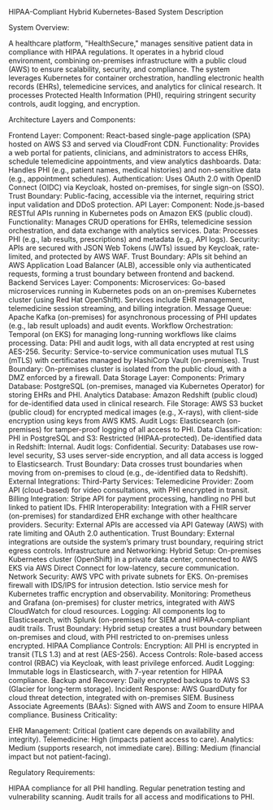 HIPAA-Compliant Hybrid Kubernetes-Based System Description

System Overview:

A healthcare platform, "HealthSecure," manages sensitive patient data in compliance with HIPAA regulations. It operates in a hybrid cloud environment, combining on-premises infrastructure with a public cloud (AWS) to ensure scalability, security, and compliance. The system leverages Kubernetes for container orchestration, handling electronic health records (EHRs), telemedicine services, and analytics for clinical research. It processes Protected Health Information (PHI), requiring stringent security controls, audit logging, and encryption.

Architecture Layers and Components:

Frontend Layer:
Component: React-based single-page application (SPA) hosted on AWS S3 and served via CloudFront CDN.
Functionality: Provides a web portal for patients, clinicians, and administrators to access EHRs, schedule telemedicine appointments, and view analytics dashboards.
Data: Handles PHI (e.g., patient names, medical histories) and non-sensitive data (e.g., appointment schedules).
Authentication: Uses OAuth 2.0 with OpenID Connect (OIDC) via Keycloak, hosted on-premises, for single sign-on (SSO).
Trust Boundary: Public-facing, accessible via the internet, requiring strict input validation and DDoS protection.
API Layer:
Component: Node.js-based RESTful APIs running in Kubernetes pods on Amazon EKS (public cloud).
Functionality: Manages CRUD operations for EHRs, telemedicine session orchestration, and data exchange with analytics services.
Data: Processes PHI (e.g., lab results, prescriptions) and metadata (e.g., API logs).
Security: APIs are secured with JSON Web Tokens (JWTs) issued by Keycloak, rate-limited, and protected by AWS WAF.
Trust Boundary: APIs sit behind an AWS Application Load Balancer (ALB), accessible only via authenticated requests, forming a trust boundary between frontend and backend.
Backend Services Layer:
Components:
Microservices: Go-based microservices running in Kubernetes pods on an on-premises Kubernetes cluster (using Red Hat OpenShift). Services include EHR management, telemedicine session streaming, and billing integration.
Message Queue: Apache Kafka (on-premises) for asynchronous processing of PHI updates (e.g., lab result uploads) and audit events.
Workflow Orchestration: Temporal (on EKS) for managing long-running workflows like claims processing.
Data: PHI and audit logs, with all data encrypted at rest using AES-256.
Security: Service-to-service communication uses mutual TLS (mTLS) with certificates managed by HashiCorp Vault (on-premises).
Trust Boundary: On-premises cluster is isolated from the public cloud, with a DMZ enforced by a firewall.
Data Storage Layer:
Components:
Primary Database: PostgreSQL (on-premises, managed via Kubernetes Operator) for storing EHRs and PHI.
Analytics Database: Amazon Redshift (public cloud) for de-identified data used in clinical research.
File Storage: AWS S3 bucket (public cloud) for encrypted medical images (e.g., X-rays), with client-side encryption using keys from AWS KMS.
Audit Logs: Elasticsearch (on-premises) for tamper-proof logging of all access to PHI.
Data Classification:
PHI in PostgreSQL and S3: Restricted (HIPAA-protected).
De-identified data in Redshift: Internal.
Audit logs: Confidential.
Security: Databases use row-level security, S3 uses server-side encryption, and all data access is logged to Elasticsearch.
Trust Boundary: Data crosses trust boundaries when moving from on-premises to cloud (e.g., de-identified data to Redshift).
External Integrations:
Third-Party Services:
Telemedicine Provider: Zoom API (cloud-based) for video consultations, with PHI encrypted in transit.
Billing Integration: Stripe API for payment processing, handling no PHI but linked to patient IDs.
FHIR Interoperability: Integration with a FHIR server (on-premises) for standardized EHR exchange with other healthcare providers.
Security: External APIs are accessed via API Gateway (AWS) with rate limiting and OAuth 2.0 authentication.
Trust Boundary: External integrations are outside the system’s primary trust boundary, requiring strict egress controls.
Infrastructure and Networking:
Hybrid Setup: On-premises Kubernetes cluster (OpenShift) in a private data center, connected to AWS EKS via AWS Direct Connect for low-latency, secure communication.
Network Security:
AWS VPC with private subnets for EKS.
On-premises firewall with IDS/IPS for intrusion detection.
Istio service mesh for Kubernetes traffic encryption and observability.
Monitoring: Prometheus and Grafana (on-premises) for cluster metrics, integrated with AWS CloudWatch for cloud resources.
Logging: All components log to Elasticsearch, with Splunk (on-premises) for SIEM and HIPAA-compliant audit trails.
Trust Boundary: Hybrid setup creates a trust boundary between on-premises and cloud, with PHI restricted to on-premises unless encrypted.
HIPAA Compliance Controls:
Encryption: All PHI is encrypted in transit (TLS 1.3) and at rest (AES-256).
Access Controls: Role-based access control (RBAC) via Keycloak, with least privilege enforced.
Audit Logging: Immutable logs in Elasticsearch, with 7-year retention for HIPAA compliance.
Backup and Recovery: Daily encrypted backups to AWS S3 (Glacier for long-term storage).
Incident Response: AWS GuardDuty for cloud threat detection, integrated with on-premises SIEM.
Business Associate Agreements (BAAs): Signed with AWS and Zoom to ensure HIPAA compliance.
Business Criticality:

EHR Management: Critical (patient care depends on availability and integrity).
Telemedicine: High (impacts patient access to care).
Analytics: Medium (supports research, not immediate care).
Billing: Medium (financial impact but not patient-facing).

Regulatory Requirements:

HIPAA compliance for all PHI handling.
Regular penetration testing and vulnerability scanning.
Audit trails for all access and modifications to PHI.